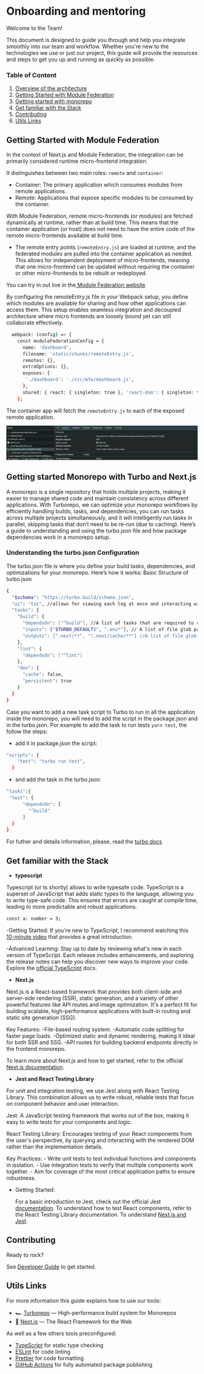 # Onboarding and mentoring

Welcome to the Team!

This document is designed to guide you through and help you integrate smoothly into our team and workflow. Whether you're new to the technologies we use or just our project, this guide will provide the resources and steps to get you up and running as quickly as possible.

### Table of Content

1. [Overview of the architecture](architecture-overview.md)
1. [Getting Started with Module Federation](#getting-started-with-module-federation)
1. [Getting started with monorepo](#getting-started-monorepo-with-turbo-and-nextjs)
1. [Get familiar with the Stack](#get-familiar-with-the-stack)
1. [Contributing](#contributing)
1. [Utils Links](#utils-links)



## Getting Started with Module Federation

In the context of Next.js and Module Federation, the integration can be primarily considered runtime micro-frontend integration.

It distinguishes between two main roles: `remote` and `container`:

  - Container: The primary application which consumes modules from remote applications.
  - Remote: Applications that expose specific modules to be consumed by the container.


With Module Federation, remote micro-frontends (or modules) are fetched dynamically at runtime, rather than at build time. This means that the container application (or host) does not need to have the entire code of the remote micro-frontends available at build time.

- The remote entry points (`remoteEntry.js`) are loaded at runtime, and the federated modules are pulled into the container application as needed. This allows for independent deployment of micro-frontends, meaning that one micro-frontend can be updated without requiring the container or other micro-frontends to be rebuilt or redeployed.

You can try in out live in the[ Module Federation website](https://webpack.js.org/concepts/module-federation/)

By configuring the remoteEntry.js file in your Webpack setup, you define which modules are available for sharing and how other applications can access them. This setup enables seamless integration and decoupled architecture where micro frontends are loosely bound yet can still collaborate effectively.


```bash
  webpack: (config) => {
    const moduleFederationConfig = {
      name: 'dashboard',
      filename: 'static/chunks/remoteEntry.js',
      remotes: {},
      extraOptions: {},
      exposes: {
       './dashboard': './src/mfe/dashboard.js',
      },
      shared: { react: { singleton: true }, 'react-dom': { singleton: true } },
    };
```

The container app will fetch the `remoteEntry.js` to each of the exposed remote application.

![remote entry](./images/remote-entry.png)



## Getting started Monorepo with Turbo and Next.js

A monorepo is a single repository that holds multiple projects, making it easier to manage shared code and maintain consistency across different applications. With Turborepo, we can optimize your monorepo workflows by efficiently handling builds, tasks, and dependencies, you can run tasks across multiple projects simultaneously, and it will intelligently run tasks in parallel, skipping tasks that don’t need to be re-run (due to caching).
Here’s a guide to understanding and using the turbo.json file and how package dependencies work in a monorepo setup.

### Understanding the turbo.json Configuration

The turbo.json file is where you define your build tasks, dependencies, and optimizations for your monorepo. Here’s how it works:
Basic Structure of turbo.json


```bash
{
  "$schema": "https://turbo.build/schema.json",
  "ui": "tui", //allows for viewing each log at once and interacting with the task
  "tasks": {
    "build": {
      "dependsOn": ["^build"], //A list of tasks that are required to complete before the task begins running.
      "inputs": ["$TURBO_DEFAULT$", ".env*"], // A list of file glob patterns relative to the package's package.json to consider when determining if a package has changed. turbo.json is always considered an input.
      "outputs": [".next/**", "!.next/cache/**"] //A list of file glob patterns relative to the package's package.json to cache when the task is successfully completed.
    },
    "lint": {
      "dependsOn": ["^lint"]
    },
    "dev": {
      "cache": false,
      "persistent": true
    }
  }
}
```

Case you want to add a new task script to Turbo to run in all the application inside the monorepo, you will need to add the script in the package.json and in the turbo.json. 
Por example to add the task to run tests `yarn test`, the follow the steps:
- add it in package.json the script:

```bash
"scripts": {
    "test": "turbo run test",
  }
```

- and add the task in the turbo.json:

```bash
"tasks":{
 "test": {
      "dependsOn": [
        "^build"
      ]
  }
}
```

For futher and details information, please, read the [turbo docs ](https://turbo.build/repo/docs/reference/configuration#ui)



## Get familiar with the Stack

- **typescript**

Typescript (or ts shortly) allows to write typesafe code.
TypeScript is a superset of JavaScript that adds static types to the language, allowing you to write type-safe code. This ensures that errors are caught at compile time, leading to more predictable and robust applications.


```bash
const a: number = 3;
```

-Getting Started: If you're new to TypeScript, I recommend watching this [10-minute video](https://www.youtube.com/watch?v=ahCwqrYpIuM) that provides a great introduction.

-Advanced Learning: Stay up to date by reviewing what's new in each version of TypeScript. Each release includes enhancements, and exploring the release notes can help you discover new ways to improve your code. Explore the [official TypeScript](https://www.typescriptlang.org/) docs.

- **Next.js**

Next.js is a React-based framework that provides both client-side and server-side rendering (SSR), static generation, and a variety of other powerful features like API routes and image optimization. It's a perfect fit for building scalable, high-performance applications with built-in routing and static site generation (SSG).

Key Features:
        -File-based routing system.
        -Automatic code splitting for faster page loads.
        -Optimized static and dynamic rendering, making it ideal for both SSR and SSG.
        -API routes for building backend endpoints directly in the frontend monorepo.

To learn more about Next.js and how to get started, refer to the official [Next.js documentation](https://nextjs.org/docs/getting-started/installation).

- **Jest and React Testing Library**

For unit and integration testing, we use Jest along with React Testing Library. This combination allows us to write robust, reliable tests that focus on component behavior and user interaction.

Jest: A JavaScript testing framework that works out of the box, making it easy to write tests for your components and logic.

React Testing Library: Encourages testing of your React components from the user's perspective, by querying and interacting with the rendered DOM rather than the implementation details.

Key Practices:
        - Write unit tests to test individual functions and components in isolation.
        - Use integration tests to verify that multiple components work together.
        - Aim for coverage of the most critical application paths to ensure robustness.

- Getting Started:

    For a basic introduction to Jest, check out the official Jest [documentation](https://jestjs.io/).
    To understand how to test React components, refer to the React Testing Library documentation.
    To understand [Next.js and Jest](https://nextjs.org/docs/app/building-your-application/testing/jest).


## Contributing

Ready to rock? 

See [Developer Guide](./developer-guide.md) to get started.


## Utils Links

For more information this guide explains how to use our tools:

- 🏎 [Turborepo](https://turbo.build/repo) — High-performance build system for Monorepos
- 🚀 [Next.js](https://nextjs.org/) — The React Framework for the Web

As well as a few others tools preconfigured:

- [TypeScript](https://www.typescriptlang.org/) for static type checking
- [ESLint](https://eslint.org/) for code linting
- [Prettier](https://prettier.io) for code formatting
- [GitHub Actions](https://github.com/changesets/action) for fully automated package publishing


